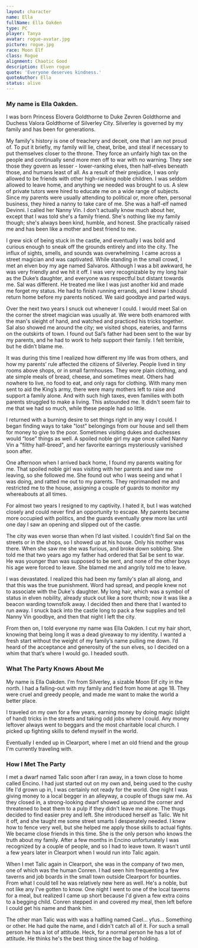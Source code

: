 ```yaml
---
layout: character
name: Ella
fullName: Ella Oakden
type: PC
player: Tanya
avatar: rogue-avatar.jpg
picture: rogue.jpg
race: Moon Elf
class: Rogue
alignment: Chaotic Good
description: Elven rogue
quote: 'Everyone deserves kindness.'
quoteAuthor: Ella
status: alive
---
```

<h3 class="{{page.name}}-font">My name is Ella Oakden.</h3>

I was born Princess Elovera Goldthorne to Duke Zevren Goldthorne and Duchess Valora Goldthorne of Silverley City. Silverley is governed by my family and has been for generations.

My family's history is one of treachery and deceit, one that I am not proud of. To put it briefly, my family will lie, cheat, bribe, and steal if necessary to put themselves closer to the throne. They force an unfairly high tax on the people and continually send more men off to war with no warning. They see those they govern as lesser - lower-ranking elves, then half-elves beneath those, and humans least of all. As a result of their prejudice, I was only allowed to be friends with other high-ranking noble children.
I was seldom allowed to leave home, and anything we needed was brought to us. A slew of private tutors were hired to educate me on a wide range of subjects. Since my parents were usually attending to political or, more often, personal business, they hired a nanny to take care of me. She was a half-elf named Devinni. I called her Nanny Vin. I don't actually know much about her, except that I was told she's a family friend. She's nothing like my family though; she's always been kind, humble, and honest. She practically raised me and has been like a mother and best friend to me.

I grew sick of being stuck in the castle, and eventually I was bold and curious enough to sneak off the grounds entirely and into the city.
The influx of sights, smells, and sounds was overwhelming. I came across a street magician and was captivated. While standing in the small crowd, I met an elven boy my age named Salvaros. Although I was a bit awkward, he was very friendly and we hit it off. I was very recognizable by my long hair as the Duke’s daughter, and everyone was respectful but distant towards me. Sal was different. He treated me like I was just another kid and made me forget my status. He had to finish running errands, and I knew I should return home before my parents noticed. We said goodbye and parted ways.

Over the next two years I snuck out whenever I could. I would meet Sal on the corner the street magician was usually at. We were both enamored with the man's sleight of hand, and watched and practiced his tricks together. Sal also showed me around the city; we visited shops, eateries, and farms on the outskirts of town. I found out Sal’s father had been sent to the war by my parents, and he had to work to help support their family. I felt terrible, but he didn’t blame me.

It was during this time I realized how different my life was from others, and how my parents’ rule affected the citizens of Silverley. People lived in tiny rooms above shops, or in small farmhouses. They wore plain clothing, and ate simple meals of bread, cheese, and sometimes meat. Others had nowhere to live, no food to eat, and only rags for clothing. With many men sent to aid the King’s army, there were many mothers left to raise and support a family alone. And with such high taxes, even families with both parents struggled to make a living. This astounded me. It didn't seem fair to me that we had so much, while these people had so little.

I returned with a burning desire to set things right in any way I could. I began finding ways to take "lost" belongings from our house and sell them for money to give to the poor. Sometimes visiting dukes and duchesses would “lose” things as well. A spoiled noble girl my age once called Nanny Vin a "filthy half-breed", and her favorite earrings mysteriously vanished soon after.

One afternoon when I arrived back home, I found my parents waiting for me. That spoiled noble girl was visiting with her parents and saw me leaving, so she followed me. She found out who I was seeing and what I was doing, and ratted me out to my parents. They reprimanded me and restricted me to the house, assigning a couple of guards to monitor my whereabouts at all times.

For almost two years I resigned to my captivity. I hated it, but I was watched closely and could never find an opportunity to escape. My parents became more occupied with politics, and the guards eventually grew more lax until one day I saw an opening and slipped out of the castle.

The city was even worse than when I’d last visited. I couldn’t find Sal on the streets or in the shops, so I showed up at his house. Only his mother was there. When she saw me she was furious, and broke down sobbing. She told me that two years ago my father had ordered that Sal be sent to war. He was younger than was supposed to be sent, and none of the other boys his age were forced to leave. She blamed me and angrily told me to leave.

I was devastated. I realized this had been my family's plan all along, and that this was the true punishment. Word had spread, and people knew not to associate with the Duke's daughter. My long hair, which was a symbol of status in elven nobility, already stuck out like a sore thumb; now it was like a beacon warding townsfolk away.
I decided then and there that I wanted to run away. I snuck back into the castle long to pack a few supplies and tell Nanny Vin goodbye, and then that night I left the city.

From then on, I told everyone my name was Ella Oakden. I cut my hair short, knowing that being long it was a dead giveaway to my identity. I wanted a fresh start without the weight of my family’s name pulling me down.
I’d heard of the acceptance and generosity of the sun elves, so I decided on a whim that that’s where I would go. I headed south.

### What The Party Knows About Me

My name is Ella Oakden. I'm from Silverley, a sizable Moon Elf city in the north. I had a falling-out with my family and fled from home at age 18. They were cruel and greedy people, and made me want to make the world a better place.

I traveled on my own for a few years, earning money by doing magic (slight of hand) tricks in the streets and taking odd jobs where I could. Any money leftover always went to beggars and the most charitable local church. I picked up fighting skills to defend myself in the world.

Eventually I ended up in Clearport, where I met an old friend and the group I'm currently traveling with.

### How I Met The Party

I met a dwarf named Talic soon after I ran away, in a town close to home called Encino. I had just started out on my own and, being used to the cushy life I'd grown up in, I was certainly not ready for the world. One night I was giving money to a local begger in an alleyway, a couple of thugs saw me. As they closed in, a strong-looking dwarf showed up around the corner and threatened to beat them to a pulp if they didn't leave me alone. The thugs decided to find easier prey and left. She introduced herself as Talic. We hit it off, and she taught me some street smarts I desperately needed. I knew how to fence very well, but she helped me apply those skills to actual fights. We became close friends in this time. She is the only person who knows the truth about my family. After a few months in Encino unfortunately I was recognized by a couple of people, and so I had to leave town. It wasn't until a few years later in Clearport when I would run into Talic again.

When I met Talic again in Clearport, she was in the company of two men, one of which was the human Conren. I had seen him frequenting a few taverns and job boards in the small town outside Clearport for bounties. From what I could tell he was relatively new here as well. He's a noble, but not like any I've gotten to know. One night I went to one of the local taverns for a meal, but realized I came up short because I'd given a few extra coins to a begging child. Conren stepped in and covered my meal, then left before I could get his name and thank him.

The other man Talic was with was a halfling named Cael... yfus... Something or other. He had quite the name, and I didn't catch all of it. For such a small person he has a lot of attitude. Heck, for a normal person he has a lot of attitude. He thinks he's the best thing since the bag of holding.
